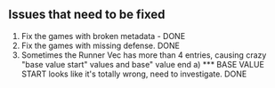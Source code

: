 ## Issues that need to be fixed
1) Fix the games with broken metadata - DONE
2) Fix the games with missing defense. DONE
3) Sometimes the Runner Vec has more than 4 entries, causing crazy "base value start" values and base" value end
        a) *** BASE VALUE START looks like it's totally wrong, need to investigate. DONE


